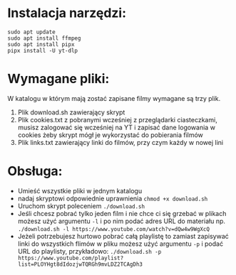 # Instalacja narzędzi:  
```
sudo apt update
sudo apt install ffmpeg  
sudo apt install pipx  
pipx install -U yt-dlp
```
# Wymagane pliki:
W katalogu w którym mają zostać zapisane filmy wymagane są trzy plik.  
1. Plik download.sh zawierający skrypt
2. Plik cookies.txt z pobranymi wcześniej z przeglądarki ciasteczkami, musisz zalogować się wcześniej na YT i zapisać dane logowania w cookies żeby skrypt mógł je wykorzystać do pobierania filmów
3. Plik links.txt zawierający linki do filmów, przy czym każdy w nowej lini

# Obsługa:
- Umieść wszystkie pliki w jednym katalogu
- nadaj skryptowi odpowiednie uprawnienia `chmod +x download.sh`
- Uruchom skrypt poleceniem `./download.sh`
- Jeśli chcesz pobrać tylko jeden film i nie chce ci się grzebać w plikach możesz użyć argumentu `-l` i po nim podać adres URL do materiału np. `./download.sh -l https://www.youtube.com/watch?v=dQw4w9WgXcQ`
- Jeżeli potrzebujesz hurtowo pobrać całą playlistę to zamiast zapisywać linki do wszystkich flimów w pliku możesz użyć argumentu `-p` i podać URL do playlisty, przykładowo: `./download.sh -p https://www.youtube.com/playlist?list=PLOYHgt8dIdozjwTQRGh9mvLDZ2TCAgDh3`
